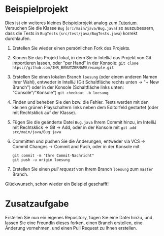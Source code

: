 # Beispielprojekt

Dies ist ein weiteres kleines Beispielprojekt analog zum [Tutorium](https://github.com/hsro-wif-oop/tutorial).
Versuchen Sie die Klasse `Bug` (`src/main/java/Bug.java`) so auszubessern, dass die Tests in `BugTests` (`src/test/java/BugTests.java`) korrekt durchlaufen.

1. Erstellen Sie wieder einen persönlichen Fork des Projekts.

2. Klonen Sie das Projekt lokal, in dem Sie in IntelliJ das Projekt von Git importieren lassen, oder "per Hand" in der Konsole: `git clone htps://github.com/IHR_BENUTZERNAME/example.git`

3. Erstellen Sie einen lokalen Branch `loesung` (oder einem anderen Namen Ihrer Wahl), entweder in IntelliJ (Git Schaltfläche rechts unten -> "+ New Branch") oder in der Konsole (Schaltfläche links unten: "Console"/"Konsole") `git checkout -b loesung`

4. Finden und beheben Sie den bzw. die Fehler.
	Tests werden mit den kleinen grünen Playschaltern links neben dem Editorfeld gestartet (oder mit Rechtsklick auf der Klasse).

5. Fügen Sie die geänderte Datei `Bug.java` Ihrem Commit hinzu, im IntelliJ mit Rechtsklick -> Git -> Add, oder in der Konsole mit `git add src/main/java/Bug.java`

6. Committen und pushen Sie die Änderungen, entweder via VCS -> Commit Changes -> Commit and Push, oder in der Konsole mit
	```
	git commit -m "Ihre Commit-Nachricht"
	git push -u origin loesung
	```

7. Erstellen Sie einen _pull request_ von Ihrem Branch `loesung` zum `master` Branch.

Glückwunsch, schon wieder ein Beispiel geschafft!


# Zusatzaufgabe

Erstellen Sie nun ein eigenes Repository, fügen Sie eine Datei hinzu, und lassen Sie eine FreundIn dieses forken, einen Branch erstellen, eine Änderung vornehmen, und einen Pull Request zu Ihnen erstellen.
